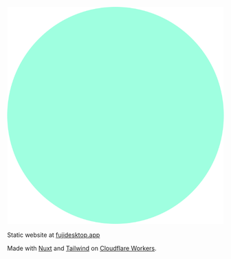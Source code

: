 ![Fuji](fuji.svg)

Static website at [fujidesktop.app](https://fujidesktop.app)

Made with
[Nuxt](https://nuxt.com/) and
[Tailwind](https://tailwindcss.com/) on
[Cloudflare Workers](https://developers.cloudflare.com/workers/framework-guides/web-apps/).
